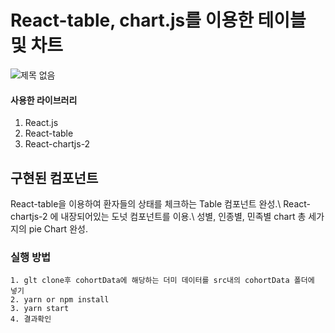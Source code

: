 # React-table, chart.js를 이용한 테이블 및 차트

![제목 없음](https://user-images.githubusercontent.com/19775066/110325919-4dc3f800-805b-11eb-951b-0bf351950af0.png)

#### 사용한 라이브러리 

1. React.js
2. React-table
3. React-chartjs-2
## 구현된 컴포넌트

React-table을 이용하여 환자들의 상태를 체크하는 Table 컴포넌트 완성.\ 
React-chartjs-2 에 내장되어있는 도넛 컴포넌트를 이용.\ 
성별, 인종별, 민족별 chart 총 세가지의 pie Chart 완성.



### 실행 방법

    1. glt clone후 cohortData에 해당하는 더미 데이터를 src내의 cohortData 폴더에 넣기
    2. yarn or npm install
    3. yarn start 
    4. 결과확인
